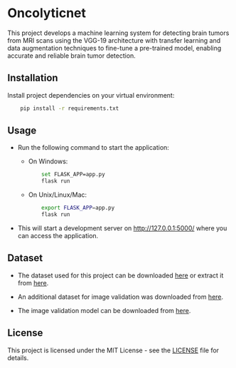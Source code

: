 # Oncolyticnet

This project develops a machine learning system for detecting brain tumors from MRI scans using the VGG-19 architecture with transfer learning and data augmentation techniques to fine-tune a pre-trained model, enabling accurate and reliable brain tumor detection.

## Installation

Install project dependencies on your virtual environment:

```sh
    pip install -r requirements.txt
```

## Usage

- Run the following command to start the application:

  - On Windows:

    ```sh
        set FLASK_APP=app.py
        flask run
    ```

  - On Unix/Linux/Mac:

    ```sh
        export FLASK_APP=app.py
        flask run
    ```

- This will start a development server on http://127.0.0.1:5000/ where you can access the application.

## Dataset

- The dataset used for this project can be downloaded [here](https://www.kaggle.com/datasets/navoneel/brain-mri-images-for-brain-tumor-detection) or extract it from [here](dataset.zip).
  
- An additional dataset for image validation was downloaded from [here](https://www.kaggle.com/datasets/pankajkumar2002/random-image-sample-dataset?resource=download).
  
- The image validation model can be downloaded from [here](https://drive.google.com/drive/folders/1AJeFVIDUZvvbtH9iNxcm4PT5nBoyWEjL).

## License

This project is licensed under the MIT License - see the [LICENSE](LICENSE) file for details.
